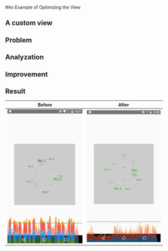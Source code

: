 #An Example of Optimizing the View


## A custom view



## Problem


## Analyzation


## Improvement



## Result
Before                  |  After
:-------------------------:|:-------------------------:
![](/imgs/3D_Ball_Gpu_Overweight.jpg)  |  ![](/imgs/3D_Ball_Gpu_improve_01.jpg)


